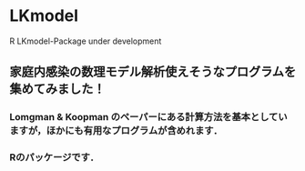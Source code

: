 # LKmodel
R LKmodel-Package under development
## 家庭内感染の数理モデル解析使えそうなプログラムを集めてみました！
### Lomgman & Koopman のペーパーにある計算方法を基本としていますが，ほかにも有用なプログラムが含めれます．
### Rのパッケージです．

